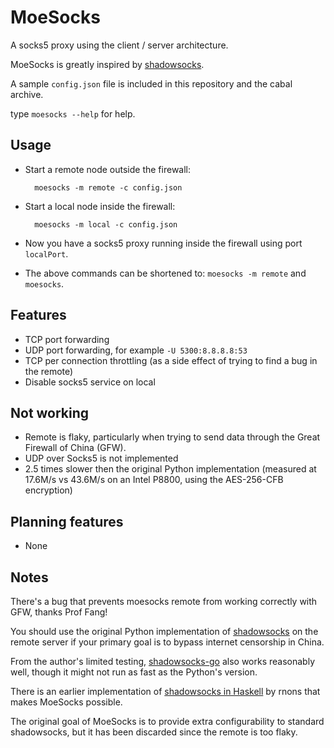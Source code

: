 MoeSocks
========


A socks5 proxy using the client / server architecture.

MoeSocks is greatly inspired by [shadowsocks].

A sample `config.json` file is included in this repository and the cabal
archive.

type `moesocks --help` for help.

Usage
-----

* Start a remote node outside the firewall: 
          
        moesocks -m remote -c config.json
* Start a local node inside the firewall: 
    
        moesocks -m local -c config.json
* Now you have a socks5 proxy running inside the firewall using port 
  `localPort`.
* The above commands can be shortened to: `moesocks -m remote` and `moesocks`.

Features
--------
* TCP port forwarding
* UDP port forwarding, for example `-U 5300:8.8.8.8:53`
* TCP per connection throttling (as a side effect of trying to find a bug in the
remote)
* Disable socks5 service on local

Not working
-----------
* Remote is flaky, particularly when trying to send data through the 
  Great Firewall of China (GFW).
* UDP over Socks5 is not implemented
* 2.5 times slower then the original Python implementation (measured at 17.6M/s
    vs 43.6M/s on an Intel P8800, using the AES-256-CFB encryption)

Planning features
------------------
* None

Notes
------

There's a bug that prevents moesocks remote from working correctly with GFW,
thanks Prof Fang!

You should use the original Python implementation of [shadowsocks] on the remote
server if your primary goal is to bypass internet censorship in China.

From the author's limited testing, [shadowsocks-go] also works reasonably
well, though it might not run as fast as the Python's version.

There is an earlier implementation of [shadowsocks in Haskell] by rnons that
makes MoeSocks possible. 

The original goal of MoeSocks is to provide extra configurability to standard
shadowsocks, but it has been discarded since the remote is too flaky. 

[shadowsocks]:https://github.com/shadowsocks/shadowsocks 
[shadowsocks-go]:https://github.com/shadowsocks/shadowsocks-go
[shadowsocks in Haskell]:https://github.com/rnons/shadowsocks-haskell



